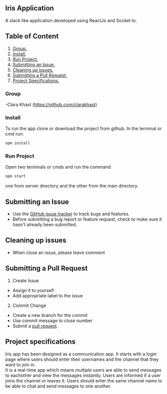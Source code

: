 ## Iris Application

A slack like application developed using ReactJs and Socket Io.

## Table of Content
1. [ Group. ](#group)
2. [ Install. ](#install)
3. [ Run Project. ](#run-project)
4. [ Submitting an Issue. ](#submitting-issue)
5. [ Cleaning up issues. ](#cleaning-issue)
8. [ Submitting a Pull Request. ](#pull)
9. [ Project Specifications. ](#Specifications)


### <a name="group"/>Group
-Clara Khast (https://github.com/clarakhast)


### <a name="install"/>Install
To run the app clone or download the project from github. In the terminal or cmd run:
```sh
npm install
```

### <a name="run-project"/>Run Project
Open two terminals or cmds and run the command 
```sh
npm start
``` 
one from server directory and the other from the main directory.<br />


 ## <a name="submitting-issue"/>Submitting an Issue
- Use the [GitHub issue tracker](https://github.com/Iris-Application/Iris/issues) to track bugs and features.
- Before submitting a bug report or feature request, check to make sure it hasn't
already been submitted.

## <a name="cleaning-issue"/>Cleaning up issues
- When close an issue, please leave comment

## <a name="pull"/>Submitting a Pull Request
1. Create Issue
- Assign it to yourself
- Add appropriate label to the issue
2. Commit Change
- Create a new branch for the commit
- Use commit message to close number
- Submit a [pull request](https://help.github.com/articles/using-pull-requests/).

## <a name="specifications"/>Project specifications
 Iris app has been designed as a communication app. It starts with a login page where users should enter their usernames and the channel that they want to join in.<br/>
 It is a real-time app which means multiple users are able to send messages to eachother and view the messages instantly. Users are informed if a user joins the channel or leaves it. Users should enter the same channel name to be able to chat and send messages to one another.
